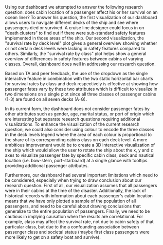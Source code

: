 Using our dashboard we attempted to answer the following research question: does cabin location of a passenger affect his or her survival on an ocean liner? To answer his question, the first visualization of our dashboard allows users to navigate different decks of the ship and see where passengers died or survived. A cruise line designer could focus in on "death clusters" to find out if there were sub-standard safety features implemented in those areas of the ship. Our second visualization, the "survival rate by deck level" plot gives a general overview showing whether or not certain deck levels were lacking in safety features compared to others. Similarly, the "survival rate by class" plot helps show a general overview of differences in safety features between cabins of varying classes. Overall, dashboard does well in addressing our research question.

Based on TA and peer feedback, the use of the dropdown as the single interactive feature in combination with the two static horizontal bar charts for survival rates by class and deck respectively is effective at showing how passenger fates vary by these two attributes which is difficult to visualize in two dimensions on a single plot since all three classes of passenger cabins (1-3) are found on all seven decks (A-G).

In its current form, the dashboard does not consider passenger fates by other attributes such as gender, age, marital status, or port of origin which are interesting but separate research questions requiring additional visualizations. To enhance the visualization of the current research question, we could also consider using colour to encode the three classes in the deck levels legend where the area of each colour is proportional to the share of its corresponding cabins class on each deck level. A more ambitious improvement would be to create a 3D interactive visualization of the ship which would allow the user to rotate the ship about the x, y and z axes to visualize passenger fate by specific cabin class, deck and nautical location (i.e. bow-stern, port-starboard) at a single glance with tooltips providing additional passenger attributes.

Furthermore, our dashboard had several important limitations which need to be considered, especially when trying to draw conclusion about our research question. First of all, our visualization assumes that all passengers were in their cabins at the time of the disaster. Additionally, the lack of historical records with information about each passenger's cabin location means that we have only plotted a sample of the population of all passengers, and need to be careful about drawing conclusions that generalize to the entire population of passengers. Finally, we need to be cautious in implying causation when the results are correlational. For example, class may affect the survival rate, not due to cabin safety of that particular class, but due to the a confounding association between passenger class and societal status (maybe first class passengers were more likely to get on a safety boat and survive). 
